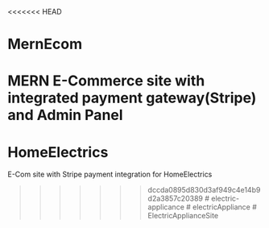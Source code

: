 <<<<<<< HEAD
# MernEcom
MERN E-Commerce site with integrated payment gateway(Stripe) and Admin Panel
=======
# HomeElectrics
E-Com site with Stripe payment integration for HomeElectrics
>>>>>>> dccda0895d830d3af949c4e14b9d2a3857c20389
#   e l e c t r i c - a p p l i c a n c e  
 #   e l e c t r i c A p p l i a n c e  
 #   E l e c t r i c A p p l i a n c e S i t e  
 